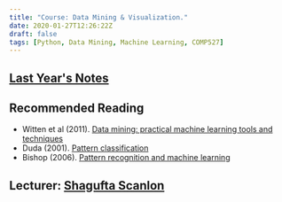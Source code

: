 ```yaml
---
title: "Course: Data Mining & Visualization."
date: 2020-01-27T12:26:22Z
draft: false
tags: [Python, Data Mining, Machine Learning, COMP527]
---
```


## [Last Year's Notes](http://danushka.net/lect/dm/)

## Recommended Reading
* Witten et al (2011). [Data mining: practical machine learning tools and techniques](ftp://ftp.ingv.it/pub/manuela.sbarra/Data%20Mining%20Practical%20Machine%20Learning%20Tools%20and%20Techniques%20-%20WEKA.pdf)
* Duda (2001). [Pattern classification](https://docs.google.com/file/d/0B78A_rsP6RDSVjBTa1ZUSXBGYzA/edit)
* Bishop (2006). [Pattern recognition and machine learning](http://www.cs.man.ac.uk/~fumie/tmp/bishop.pdf)

## Lecturer: [Shagufta Scanlon](https://bradscholars.brad.ac.uk/handle/10454/14180)
